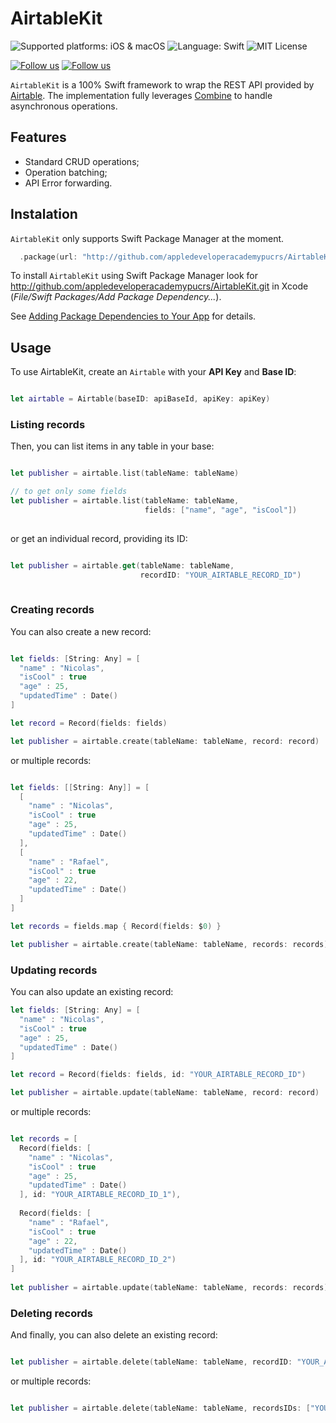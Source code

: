 <!-- Title -->
# AirtableKit

<!-- Future plataform support -->
<!-- [Supported platform: iOS, macOS, tvOS, watchOS](https://img.shields.io/badge/platform-iOS%2C%20macOS%2C%20tvOS%2C%20watchOS-lightgrey) -->

<!-- Current platform support -->
![Supported platforms: iOS & macOS](https://img.shields.io/badge/platform-ios%20%7C%20macos-lightgrey)
![Language: Swift](https://img.shields.io/badge/swift-orange)
![MIT License](https://img.shields.io/badge/license-MIT-brightgreen)


<!-- Social Media -->
[![Follow us](https://img.shields.io/twitter/follow/_nicolaspn?style=social)](https://twitter.com/intent/follow?screen_name=_nicolaspn)
[![Follow us](https://img.shields.io/twitter/follow/rafaelruwer?style=social)](https://twitter.com/intent/follow?screen_name=rafaelruwer)

`AirtableKit` is a 100% Swift framework to wrap the REST API provided by [Airtable](http://api.airtable.com/). The implementation fully leverages [Combine](https://developer.apple.com/documentation/combine) to handle asynchronous operations.

## Features

- Standard CRUD operations;
- Operation batching;
- API Error forwarding.

## Instalation

`AirtableKit` only supports Swift Package Manager at the moment.

```swift
  .package(url: "http://github.com/appledeveloperacademypucrs/AirtableKit.git", .upToNextMajor(from: "1.0.0"))
```

To install `AirtableKit` using Swift Package Manager look for http://github.com/appledeveloperacademypucrs/AirtableKit.git in Xcode (*File/Swift Packages/Add Package Dependency...*). 

See [Adding Package Dependencies to Your App](https://developer.apple.com/documentation/xcode/adding_package_dependencies_to_your_app) for details.

## Usage

To use AirtableKit, create an `Airtable` with your __API Key__ and __Base ID__:

``` swift

let airtable = Airtable(baseID: apiBaseId, apiKey: apiKey)

```

### Listing records

Then, you can list items in any table in your base:

``` swift

let publisher = airtable.list(tableName: tableName)

// to get only some fields
let publisher = airtable.list(tableName: tableName,
                              fields: ["name", "age", "isCool"])
        
```

or get an individual record, providing its ID:


``` swift

let publisher = airtable.get(tableName: tableName, 
                             recordID: "YOUR_AIRTABLE_RECORD_ID")
        
```

### Creating records

You can also create a new record:

``` swift

let fields: [String: Any] = [
  "name" : "Nicolas",
  "isCool" : true
  "age" : 25,
  "updatedTime" : Date()
]

let record = Record(fields: fields)

let publisher = airtable.create(tableName: tableName, record: record)

```

or multiple records:

``` swift

let fields: [[String: Any]] = [
  [
    "name" : "Nicolas",
    "isCool" : true
    "age" : 25,
    "updatedTime" : Date()
  ],
  [
    "name" : "Rafael",
    "isCool" : true
    "age" : 22,
    "updatedTime" : Date()
  ]
]

let records = fields.map { Record(fields: $0) }

let publisher = airtable.create(tableName: tableName, records: records)

```

### Updating records

You can also update an existing record:

``` swift
let fields: [String: Any] = [
  "name" : "Nicolas",
  "isCool" : true
  "age" : 25,
  "updatedTime" : Date()
]

let record = Record(fields: fields, id: "YOUR_AIRTABLE_RECORD_ID")

let publisher = airtable.update(tableName: tableName, record: record)

```

or multiple records:

``` swift

let records = [
  Record(fields: [
    "name" : "Nicolas",
    "isCool" : true
    "age" : 25,
    "updatedTime" : Date()
  ], id: "YOUR_AIRTABLE_RECORD_ID_1"),
  
  Record(fields: [
    "name" : "Rafael",
    "isCool" : true
    "age" : 22,
    "updatedTime" : Date()
  ], id: "YOUR_AIRTABLE_RECORD_ID_2")
]
  
let publisher = airtable.update(tableName: tableName, records: records)

```

### Deleting records

And finally, you can also delete an existing record:

``` swift

let publisher = airtable.delete(tableName: tableName, recordID: "YOUR_AIRTABLE_RECORD_ID")

```

or multiple records:

``` swift

let publisher = airtable.delete(tableName: tableName, recordsIDs: ["YOUR_AIRTABLE_RECORD_ID_1", "YOUR_AIRTABLE_RECORD_ID_2"])

```

